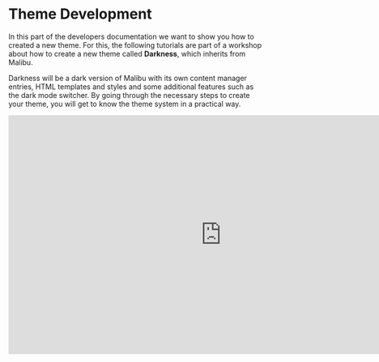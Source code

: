 # Theme Development

In this part of the developers documentation we want to show you how to created a new theme. For this, the following
tutorials are part of a workshop about how to create a new theme called **Darkness**, which inherits from Malibu.

Darkness will be a dark version of Malibu with its own content manager entries, HTML templates and styles and some
additional features such as the dark mode switcher. By going through the necessary steps to create your theme, you
will get to know the theme system in a practical way.

<iframe width="840" height="472" src="https://www.youtube.com/embed/AniwyC4qHe0" frameborder="0"
allow="accelerometer; autoplay; clipboard-write; encrypted-media; gyroscope; picture-in-picture"
allowfullscreen="">
</iframe>
